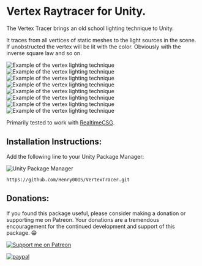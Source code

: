 # Vertex Raytracer for Unity.

The Vertex Tracer brings an old school lighting technique to Unity.

It traces from all vertices of static meshes to the light sources in the scene. If unobstructed the vertex will be lit with the color. Obviously with the inverse square law and so on.

![Example of the vertex lighting technique](https://github.com/Henry00IS/VertexTracer/wiki/images/home/example1.png)
![Example of the vertex lighting technique](https://github.com/Henry00IS/VertexTracer/wiki/images/home/example2.png)
![Example of the vertex lighting technique](https://github.com/Henry00IS/VertexTracer/wiki/images/home/example3.png)
![Example of the vertex lighting technique](https://github.com/Henry00IS/VertexTracer/wiki/images/home/example4.png)
![Example of the vertex lighting technique](https://github.com/Henry00IS/VertexTracer/wiki/images/home/example5.png)
![Example of the vertex lighting technique](https://github.com/Henry00IS/VertexTracer/wiki/images/home/example6.png)
![Example of the vertex lighting technique](https://github.com/Henry00IS/VertexTracer/wiki/images/home/example7.png)
![Example of the vertex lighting technique](https://github.com/Henry00IS/VertexTracer/wiki/images/home/example8.png)

Primarily tested to work with [RealtimeCSG](https://github.com/LogicalError/realtime-CSG-for-unity).

## Installation Instructions:

Add the following line to your Unity Package Manager:

![Unity Package Manager](https://user-images.githubusercontent.com/7905726/84954483-c82ba100-b0f5-11ea-9cd0-1cdc24ef2660.png)

`https://github.com/Henry00IS/VertexTracer.git`

## Donations:

If you found this package useful, please consider making a donation or supporting me on Patreon. Your donations are a tremendous encouragement for the continued development and support of this package. 😁

[![Support me on Patreon](https://img.shields.io/endpoint.svg?url=https%3A%2F%2Fshieldsio-patreon.vercel.app%2Fapi%3Fusername%3Dhenrydejongh%26type%3Dpatrons&style=for-the-badge)](https://patreon.com/henrydejongh)

[![paypal](https://www.paypalobjects.com/en_US/i/btn/btn_donateCC_LG.gif)](https://paypal.me/henrydejongh)
